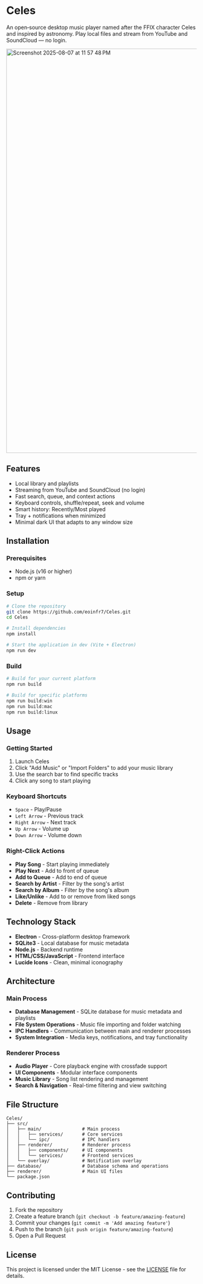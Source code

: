 # Celes

An open‑source desktop music player named after the FFIX character Celes and inspired by astronomy. Play local files and stream from YouTube and SoundCloud — no login.

<img width="1450" height="1068" alt="Screenshot 2025-08-07 at 11 57 48 PM" src="https://github.com/user-attachments/assets/d06c701a-3c0a-4589-8b00-5fc14251a065" />


## Features

- Local library and playlists
- Streaming from YouTube and SoundCloud (no login)
- Fast search, queue, and context actions
- Keyboard controls, shuffle/repeat, seek and volume
- Smart history: Recently/Most played
- Tray + notifications when minimized
- Minimal dark UI that adapts to any window size

## Installation

### Prerequisites
- Node.js (v16 or higher)
- npm or yarn

### Setup
```bash
# Clone the repository
git clone https://github.com/eoinfr7/Celes.git
cd Celes

# Install dependencies
npm install

# Start the application in dev (Vite + Electron)
npm run dev
```

### Build
```bash
# Build for your current platform
npm run build

# Build for specific platforms
npm run build:win
npm run build:mac
npm run build:linux
```

## Usage

### Getting Started
1. Launch Celes
2. Click "Add Music" or "Import Folders" to add your music library
3. Use the search bar to find specific tracks
4. Click any song to start playing

### Keyboard Shortcuts
- `Space` - Play/Pause
- `Left Arrow` - Previous track
- `Right Arrow` - Next track
- `Up Arrow` - Volume up
- `Down Arrow` - Volume down

### Right-Click Actions
- **Play Song** - Start playing immediately
- **Play Next** - Add to front of queue
- **Add to Queue** - Add to end of queue
- **Search by Artist** - Filter by the song's artist
- **Search by Album** - Filter by the song's album
- **Like/Unlike** - Add to or remove from liked songs
- **Delete** - Remove from library

## Technology Stack

- **Electron** - Cross-platform desktop framework
- **SQLite3** - Local database for music metadata
- **Node.js** - Backend runtime
- **HTML/CSS/JavaScript** - Frontend interface
- **Lucide Icons** - Clean, minimal iconography

## Architecture

### Main Process
- **Database Management** - SQLite database for music metadata and playlists
- **File System Operations** - Music file importing and folder watching
- **IPC Handlers** - Communication between main and renderer processes
- **System Integration** - Media keys, notifications, and tray functionality

### Renderer Process
- **Audio Player** - Core playback engine with crossfade support
- **UI Components** - Modular interface components
- **Music Library** - Song list rendering and management
- **Search & Navigation** - Real-time filtering and view switching

## File Structure

```
Celes/
├── src/
│   ├── main/               # Main process
│   │   ├── services/       # Core services
│   │   └── ipc/            # IPC handlers
│   ├── renderer/           # Renderer process
│   │   ├── components/     # UI components
│   │   └── services/       # Frontend services
│   └── overlay/            # Notification overlay
├── database/               # Database schema and operations
├── renderer/               # Main UI files
└── package.json
```

## Contributing

1. Fork the repository
2. Create a feature branch (`git checkout -b feature/amazing-feature`)
3. Commit your changes (`git commit -m 'Add amazing feature'`)
4. Push to the branch (`git push origin feature/amazing-feature`)
5. Open a Pull Request

## License

This project is licensed under the MIT License - see the [LICENSE](LICENSE) file for details.

 
